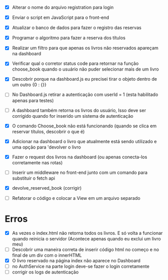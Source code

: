 - [x] Alterar o nome do arquivo registration para login

- [x] Enviar o script em JavaScript para o front-end
- [x] Atualizar o banco de dados para fazer o registro das reservas
- [x] Programar o algoritmo para fazer a reserva dos títulos
- [x] Realizar um filtro para que apenas os livros não reservados apareçam na dashboard
- [x] Verificar qual o corretor status code para retornar na função choose_book quando o usuário não puder selecionar mais de um livro
- [x] Descobrir porque na dashboard.js eu precisei tirar o objeto dentro de um outro {0 : {}}
- [ ] No Dashboard.js retirar a autenticação com userId = 1 (esta habilitado apenas para testes)

- [ ] A dashboard também retorna os livros do usuário, Isso deve ser corrigido quando for inserido um sistema de autenticação
- [x] O comando Choose_book não está funcionando (quando se clica em reservar títulos, descobrir o que é)
- [x] Adicionar na dashboard o livro que atualmente está sendo utilizado e uma opção para 'devolver o livro
- [x] Fazer o request dos livros na dashboard (ou apenas conecta-los corretamente nas rotas)
- [ ] Inserir um middleware no front-end junto com um comando para substituir o fetch api
- [x] devolve_reserved_book (corrigir)
- [ ] Refatorar o código e colocar a View em um arquivo separado

# Erros

- [x] As vezes o index.html não retorna todos os livros. E só volta a funcionar quando reinicia o servidor (Acontece apenas quando eu exclui um livro meu)
- [ ] Descobrir uma maneira correta de inserir código html no começo e no final de um div com o innerHTML
- [x] O livro reservado na página index não aparece no Dashboard
- [ ] no AuthService na parte login deve-se fazer o login corretamente
- [ ] corrigir os logs de autenticação
